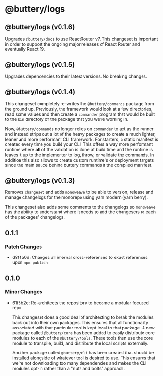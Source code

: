 # @buttery/logs

<!-- MONOWEAVE:BELOW -->

## @buttery/logs (v0.1.6) <a name="0.1.6"></a>

Upgrades `@buttery/docs` to use ReactRouter v7. This changeset is important in order to support the ongoing major releases of React Router and eventually React 19.



## @buttery/logs (v0.1.5) <a name="0.1.5"></a>

Upgrades dependencies to their latest versions. No breaking changes.



## @buttery/logs (v0.1.4) <a name="0.1.4"></a>

This changeset completely re-writes the `@buttery/commands` package from the ground up. Previously, the framework would look at a few directories, read some values and then create a `commander` program that would be built to the `bin` directory of the package that you we're working in.

Now, `@buttery/commands` no longer relies on `commander` to act as the runner and instead strips out a lot of the heavy packages to create a much lighter, leaner and more performant CLI framework. For starters, a static manifest is created every time you build your CLI. This offers a way more performant runtime where **all** of the validation is done at build time and the runtime is leaves it up to the implementer to log, throw, or validate the commands. In addition this also allows to create custom runtime's or deployment targets since the main sauce behind buttery commands it the compiled manifest.



## @buttery/logs (v0.1.3) <a name="0.1.3"></a>

Removes `changeset` and adds `monoweave` to be able to version, release and manage changelogs for the monorepo using yarn modern (yarn berry).

This changeset also adds some comments to the changelogs so `monoweave` has the ability to understand where it needs to add the changesets to each of the packages' changelogs.



## 0.1.1

### Patch Changes

- d8f4a0d: Changes all internal cross-references to exact references upon `npm publish`

## 0.1.0

### Minor Changes

- 61f5b2e: Re-architects the repository to become a modular focused repo

  This changeset does a good deal of architecting to break the modules back out into their own packages. This ensures that all functionality associated with that particular tool is kept local to that package. A new package called `@buttery/core` has been added to easily distribute core modules to each of the `@buttery/tools`. These tools then use the core module to transpile, build, and distribute the local scripts externally.

  Another package called `@buttery/cli` has been created that should be installed alongside of whatever tool is desired to use. This ensures that we're not downloading too many dependencies and makes the CLI modules opt-in rather than a "nuts and bolts" approach.
